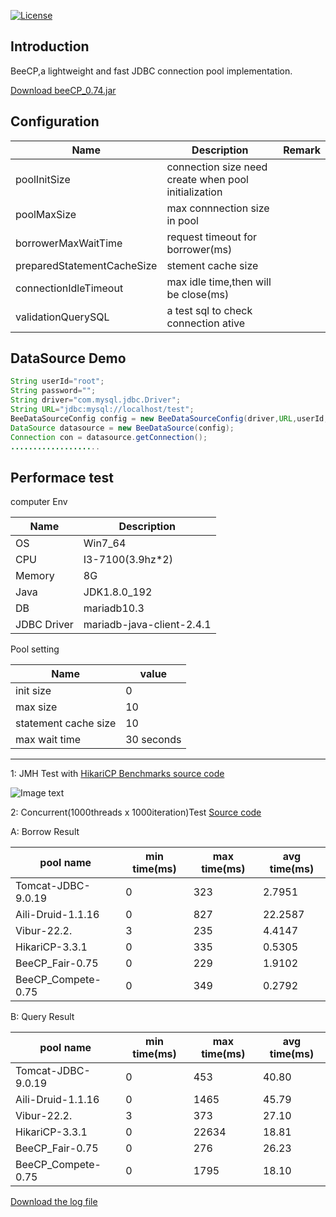 [![License](https://img.shields.io/badge/license-Apache%202-4EB1BA.svg)](https://www.apache.org/licenses/LICENSE-2.0.html)

Introduction
---
BeeCP,a lightweight and  fast JDBC connection pool implementation. 

<a href="http://central.maven.org/maven2/com/github/chris2018998/BeeCP/0.72/BeeCP-0.74.jar">Download beeCP_0.74.jar</a>

Configuration
---
|  Name  |   Description |   Remark |
| ------------ | ------------ | ------------ |
| poolInitSize  | connection size need create when pool initialization  |   |
| poolMaxSize |  max connnection size in pool |    |
| borrowerMaxWaitTime |request timeout for borrower(ms)  |   |
| preparedStatementCacheSize | stement cache size |   |
| connectionIdleTimeout  | max idle time,then will be close(ms)  |    |
| validationQuerySQL |  a test sql to check connection ative   |    |   |

DataSource Demo
---
```java
String userId="root";
String password="";
String driver="com.mysql.jdbc.Driver";
String URL="jdbc:mysql://localhost/test";
BeeDataSourceConfig config = new BeeDataSourceConfig(driver,URL,userId,password);
DataSource datasource = new BeeDataSource(config);
Connection con = datasource.getConnection();
....................
```

Performace test
---

computer Env

|  Name        |  Description | 
| ------------ | ------------ | 
|  OS          | Win7_64      |   
| CPU          | I3-7100(3.9hz*2) |  
| Memory       | 8G           |   
| Java         |JDK1.8.0_192  |  
|  DB          | mariadb10.3  |  
| JDBC Driver  | mariadb-java-client-2.4.1  |   |  

Pool setting 

|  Name                |  value     | 
| ------------         | -----------| 
| init size            | 0          |   
| max size             | 10         |  
| statement cache size | 10         | 
| max wait time        | 30 seconds |  |  

---
1: JMH Test with <a href="https://github.com/Chris2018998/BeeCP/blob/master/doc/HikariCP-jdbcBech.zip">HikariCP Benchmarks source code</a> 

![Image text](https://github.com/Chris2018998/BeeCP/blob/master/doc/HikariCP-jdbcBech.png)

2: Concurrent(1000threads x 1000iteration)Test <a href="https://github.com/Chris2018998/BeeCP/blob/master/doc/Jdbc-Performace.zip">Source code</a> 

A: Borrow Result

|  pool name          |  min time(ms)    |  max time(ms) | avg time(ms)  | 
| ------------        | ------------     | ------------      | ------------  | 
| Tomcat-JDBC-9.0.19  |  0               | 323               |   2.7951      | 
| Aili-Druid-1.1.16   |  0               | 827               |   22.2587     | 
| Vibur-22.2.         |  3               | 235               |   4.4147      | 
| HikariCP-3.3.1      |  0               | 335               |   0.5305      | 
| BeeCP_Fair-0.75     |  0               | 229               |   1.9102      | 
| BeeCP_Compete-0.75  |  0               | 349               |   0.2792      | 

B: Query Result

|  pool name          |  min time(ms)    | max time(ms)      | avg time(ms)  | 
| ------------        | ------------     | ------------      | ------------  | 
| Tomcat-JDBC-9.0.19  |  0               | 453               |   40.80       | 
| Aili-Druid-1.1.16   |  0               | 1465              |   45.79       | 
| Vibur-22.2.         |  3               | 373               |   27.10       | 
| HikariCP-3.3.1      |  0               | 22634             |   18.81       | 
| BeeCP_Fair-0.75     |  0               | 276               |   26.23       | 
| BeeCP_Compete-0.75  |  0               | 1795              |   18.10       | 

<a href="https://github.com/Chris2018998/BeeCP/blob/master/doc/JDBCPool.log">Download the log file</a> 

